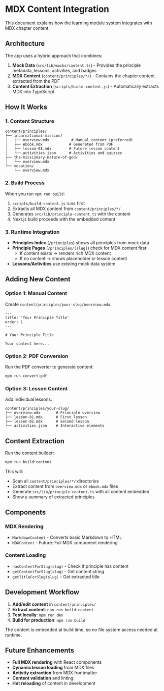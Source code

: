 # MDX Content Integration

This document explains how the learning module system integrates with MDX chapter content.

## Architecture

The app uses a hybrid approach that combines:

1. **Mock Data** (`src/lib/mocks/content.ts`) - Provides the principle metadata, lessons, activities, and badges
2. **MDX Content** (`content/principles/*/`) - Contains the chapter content extracted from the PDF
3. **Content Extraction** (`scripts/build-content.js`) - Automatically extracts MDX into TypeScript

## How It Works

### 1. Content Structure

```
content/principles/
├── incarnational-mission/
│   ├── overview.mdx          # Manual content (preferred)
│   ├── ebook.mdx            # Generated from PDF
│   ├── lesson-01.mdx        # Future lesson content
│   └── activities.json      # Activities and quizzes
├── the-missionary-nature-of-god/
│   └── overview.mdx
└── vocation/
    └── overview.mdx
```

### 2. Build Process

When you run `npm run build`:

1. `scripts/build-content.js` runs first
2. Extracts all MDX content from `content/principles/*/`
3. Generates `src/lib/principle-content.ts` with the content
4. Next.js build proceeds with the embedded content

### 3. Runtime Integration

- **Principles Index** (`/principles`) shows all principles from mock data
- **Principle Pages** (`/principles/[slug]`) check for MDX content first:
  - If content exists → renders rich MDX content
  - If no content → shows placeholder or lesson content
- **Lessons/Activities** use existing mock data system

## Adding New Content

### Option 1: Manual Content

Create `content/principles/your-slug/overview.mdx`:

```mdx
---
title: 'Your Principle Title'
order: 1
---

# Your Principle Title

Your content here...
```

### Option 2: PDF Conversion

Run the PDF converter to generate content:

```bash
npm run convert:pdf
```

### Option 3: Lesson Content

Add individual lessons:

```
content/principles/your-slug/
├── overview.mdx       # Principle overview
├── lesson-01.mdx      # First lesson
├── lesson-02.mdx      # Second lesson
└── activities.json    # Interactive elements
```

## Content Extraction

Run the content builder:

```bash
npm run build:content
```

This will:

- Scan all `content/principles/*/` directories
- Extract content from `overview.mdx` or `ebook.mdx` files
- Generate `src/lib/principle-content.ts` with all content embedded
- Show a summary of extracted principles

## Components

### MDX Rendering

- `MarkdownContent` - Converts basic Markdown to HTML
- `MDXContent` - Future: Full MDX component rendering

### Content Loading

- `hasContentForSlug(slug)` - Check if principle has content
- `getContentForSlug(slug)` - Get content string
- `getTitleForSlug(slug)` - Get extracted title

## Development Workflow

1. **Add/edit content** in `content/principles/`
2. **Extract content**: `npm run build:content`
3. **Test locally**: `npm run dev`
4. **Build for production**: `npm run build`

The content is embedded at build time, so no file system access needed at runtime.

## Future Enhancements

- **Full MDX rendering** with React components
- **Dynamic lesson loading** from MDX files
- **Activity extraction** from MDX frontmatter
- **Content validation** and linting
- **Hot reloading** of content in development
